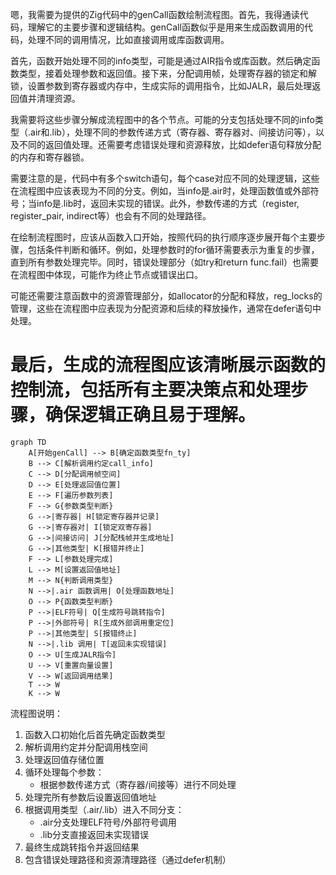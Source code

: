 嗯，我需要为提供的Zig代码中的genCall函数绘制流程图。首先，我得通读代码，理解它的主要步骤和逻辑结构。genCall函数似乎是用来生成函数调用的代码，处理不同的调用情况，比如直接调用或库函数调用。

首先，函数开始处理不同的info类型，可能是通过AIR指令或库函数。然后确定函数类型，接着处理参数和返回值。接下来，分配调用帧，处理寄存器的锁定和解锁，设置参数到寄存器或内存中，生成实际的调用指令，比如JALR，最后处理返回值并清理资源。

我需要将这些步骤分解成流程图中的各个节点。可能的分支包括处理不同的info类型（.air和.lib），处理不同的参数传递方式（寄存器、寄存器对、间接访问等），以及不同的返回值处理。还需要考虑错误处理和资源释放，比如defer语句释放分配的内存和寄存器锁。

需要注意的是，代码中有多个switch语句，每个case对应不同的处理逻辑，这些在流程图中应该表现为不同的分支。例如，当info是.air时，处理函数值或外部符号；当info是.lib时，返回未实现的错误。此外，参数传递的方式（register, register_pair, indirect等）也会有不同的处理路径。

在绘制流程图时，应该从函数入口开始，按照代码的执行顺序逐步展开每个主要步骤，包括条件判断和循环。例如，处理参数时的for循环需要表示为重复的步骤，直到所有参数处理完毕。同时，错误处理部分（如try和return func.fail）也需要在流程图中体现，可能作为终止节点或错误出口。

可能还需要注意函数中的资源管理部分，如allocator的分配和释放，reg_locks的管理，这些在流程图中应表现为分配资源和后续的释放操作，通常在defer语句中处理。

最后，生成的流程图应该清晰展示函数的控制流，包括所有主要决策点和处理步骤，确保逻辑正确且易于理解。
================================================
```mermaid
graph TD
    A[开始genCall] --> B[确定函数类型fn_ty]
    B --> C[解析调用约定call_info]
    C --> D[分配调用帧空间]
    D --> E[处理返回值位置]
    E --> F[遍历参数列表]
    F --> G{参数类型判断}
    G -->|寄存器| H[锁定寄存器并记录]
    G -->|寄存器对| I[锁定双寄存器]
    G -->|间接访问| J[分配栈帧并生成地址]
    G -->|其他类型| K[报错并终止]
    F --> L[参数处理完成]
    L --> M[设置返回值地址]
    M --> N{判断调用类型}
    N -->|.air 函数调用| O[处理函数地址]
    O --> P{函数类型判断}
    P -->|ELF符号| Q[生成符号跳转指令]
    P -->|外部符号| R[生成外部调用重定位]
    P -->|其他类型| S[报错终止]
    N -->|.lib 调用| T[返回未实现错误]
    O --> U[生成JALR指令]
    U --> V[重置向量设置]
    V --> W[返回调用结果]
    T --> W
    K --> W
``` 

流程图说明：
1. 函数入口初始化后首先确定函数类型
2. 解析调用约定并分配调用栈空间
3. 处理返回值存储位置
4. 循环处理每个参数：
   - 根据参数传递方式（寄存器/间接等）进行不同处理
5. 处理完所有参数后设置返回值地址
6. 根据调用类型（.air/.lib）进入不同分支：
   - .air分支处理ELF符号/外部符号调用
   - .lib分支直接返回未实现错误
7. 最终生成跳转指令并返回结果
8. 包含错误处理路径和资源清理路径（通过defer机制）